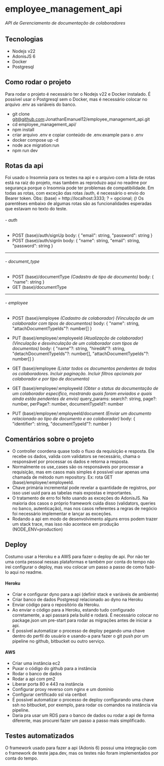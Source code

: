 # employee_management_api
###### API de Gerenciamento de documentação de colaboradores

## Tecnologias

- Nodejs v22
- AdonisJS 6
- Docker
- Postgresql

## Como rodar o projeto
Para rodar o projeto é necessário ter o Nodejs v22 e Docker instalado. É possível usar o Postgresql sem o Docker, mas é necessário colocar no arquivo .env as variáveis do banco.

- git clone git@github.com:JonathanEmanuel12/employee_management_api.git
- cd employee_management_api/
- npm install
- criar arquivo .env e copiar conteúdo de .env.example para o .env
- docker compose up -d
- node ace migration:run
- npm run dev

## Rotas da api
Foi usado o Insomnia para os testes na api e o arquivo com a lista de rotas está na raiz do projeto, mas também as reproduzo aqui no readme por segurança porque o Insomnia pode ter problemas de compatibilidade.
Em todas as rotas, com exceção das rotas /auth, é necessário o envio do Bearer token.
Obs: (base) = http://localhost:3333; ? = opcional; *()* Os parentêses embaixo de algumas rotas são as funcionalidades esperadas que estavam no texto do teste.

###### - auth
- POST (base)/auth/signUp
		body: { "email": string, "password": string }
- POST (base)/auth/signIn
		body: { "name": string, "email": string, "password": string }

------------

###### - document_type
- POST (base)/documentType
*(Cadastro de tipo de documento)*
		body: { "name": string }
- GET (base)/documentType

------------

###### - employee
- POST (base)/employee
*(Cadastro de colaborador) (Vinculação de um colaborador com tipos de documentos)*
		body: { "name": string, "attachDocumentTypeIds"?: number[] }

- PUT (base)/employee/:employeeId
*(Atualização de colaborador) (Vinculação e desvinculação de um colaborador com tipos de documentos)*
		body: { "name"?: string, "hiredAt"?: string, "detachDocumentTypeIds"?: number[], "attachDocumentTypeIds"?: number[] }

- GET (base)/employee
*(Listar todos os documentos pendentes de todos os colaboradores. Incluir paginação. Incluir filtros opcionais por colaborador e por tipo de documento)*

- GET (base)/employee/:employeeId
*(Obter o status da documentação de um colaborador específico, mostrando quais foram enviados e quais ainda estão pendentes de envio)*
		query_params: search?: string, page?: number, perPage?: number, documentTypeId?: number
- PUT (base)/employee/:employeeId/document
*(Enviar um documento relacionado ao tipo de documento e ao colaborador)*
		body: { "identifier": string, "documentTypeId"?: number }

## Comentários sobre o projeto

- O controller coordena quase todo o fluxo da requisição e resposta. Ele recebe os dados, valida com validators se necessário, chama o responsável por processar os dados e retorna a resposta.
- Normalmente os use_cases são os responsáveis por processar a requisição, mas em casos mais simples é possível usar apenas uma chamada de método num repository. Ex: rota GET (base)/employee/:employeeId.
- Chave primária incremental pode revelar a quantidade de registros, por isso usei uuid para as tabelas mais expostas e importantes.
- O tratamento de erro foi feito usando as exceções do AdonisJS. Na maioria dos casos o próprio framework cuida disso (validators, queries no banco, autenticação), mas nos casos referentes a regras de negócio foi necessário implementar e lançar as exceções.
- Rodando a api em modo de desenvolvimento alguns erros podem trazer um stack trace, mas isso não acontece em produção (NODE_ENV=production)

## Deploy

Costumo usar a Heroku e a AWS para fazer o deploy de api. Por não ter uma conta pessoal nessas plataformas e também por conta do tempo não irei configurar o deploy, mas vou colocar um passo a passo de como fazê-lo aqui no readme. 

#### Heroku

- Criar e configurar dyno para a api (definir stack e variáveis de ambiente)
- Criar banco de dados Postgresql relacionado ao dyno na Heroku
- Enviar código para o repositório da Heroku.
- Ao enviar o código para a Heroku, estando tudo configurado corretamente, a api passará pela build e rodará. É necessário colocar no package.json um pre-start para rodar as migrações antes de iniciar a api.
- É possível automatizar o processo de deploy pegando uma chave dentro do perfil do usuário e usando-a para fazer o git push por um pipeline no github, bitbucket ou outro serviço.

#### AWS

- Criar uma instância ec2
- Puxar o código do github para a instância
- Rodar o banco de dados
- Rodar a api com pm2
- Liberar porta 80 e 443 na instância
- Configurar proxy reverso com nginx e um domínio
- Configurar certificado ssl via certbot
- É possível automatizar o processo de deploy configurando uma chave ssh no bitbucket, por exemplo, para rodar os comandos na instância via pipeline.
- Daria pra usar um RDS para o banco de dados ou rodar a api de forma diferente, mas procurei fazer um passo a passo mais simplificado.

## Testes automatizados

O framework usado para fazer a api (Adonis 6) possui uma integração com o framework de teste japa.dev, mas os testes não foram implementados por conta do tempo.
